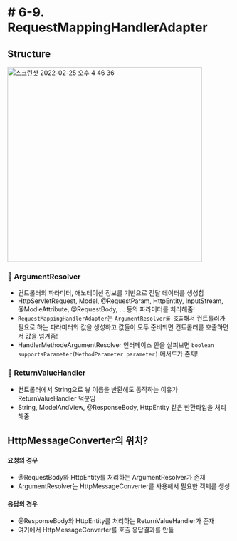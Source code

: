 # # 6-9. RequestMappingHandlerAdapter 

## Structure

<img width="437" alt="스크린샷 2022-02-25 오후 4 46 36" src="https://user-images.githubusercontent.com/97823928/155675690-9580dfaa-b294-4c83-abfd-9c9c777a7e25.png">


### 📌 ArgumentResolver

* 컨트롤러의 파라미터, 애노테이션 정보를 기반으로 전달 데이터를 생성함
* HttpServletRequest, Model, @RequestParam, HttpEntity, InputStream, @ModleAttribute, @RequestBody, ... 등의 파라미터를 처리해줌!
* ```RequestMappingHandlerAdapter```는 ```ArgumentResolver를 호출```해서 컨트롤러가 필요로 하는 파라미터의 값을 생성하고 값들이 모두 준비되면 컨트롤러를 호출하면서 값을 넘겨줌!
* HandlerMethodeArgumentResolver 인터페이스 안을 살펴보면 ```boolean supportsParameter(MethodParameter parameter)``` 메서드가 존재!

### 📌 ReturnValueHandler

* 컨트롤러에서 String으로 뷰 이름을 반환해도 동작하는 이유가 ReturnValueHandler 덕분임
* String, ModelAndView, @ResponseBody, HttpEntity 같은 반환타입을 처리해줌


## HttpMessageConverter의 위치?

#### 요청의 경우
* @RequestBody와 HttpEntity를 처리하는 ArgumentResolver가 존재
* ArgumentResolver는 HttpMessageConverter를 사용해서 필요한 객체를 생성

#### 응답의 경우
* @ResponseBody와 HttpEntity를 처리하는 ReturnValueHandler가 존재
* 여기에서 HttpMessageConverter를 호출 응답결과를 만듦

